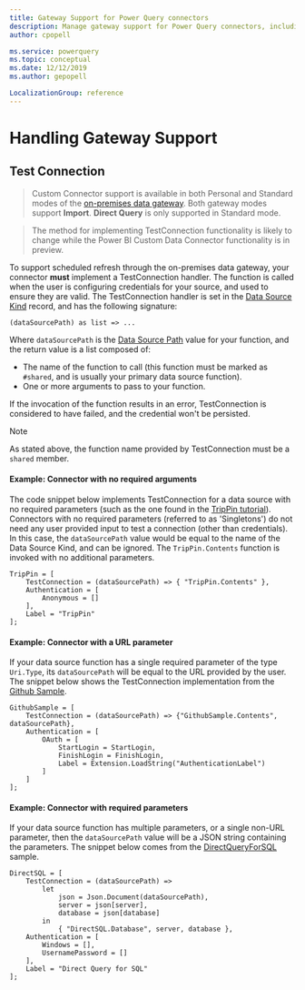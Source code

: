 ```yaml
---
title: Gateway Support for Power Query connectors
description: Manage gateway support for Power Query connectors, including test connection
author: cpopell

ms.service: powerquery
ms.topic: conceptual
ms.date: 12/12/2019
ms.author: gepopell

LocalizationGroup: reference
---
```


# Handling Gateway Support

## Test Connection

> Custom Connector support is available in both Personal and Standard modes of the [on-premises data gateway](https://powerbi.microsoft.com/en-us/blog/on-premises-data-gateway-july-update-is-now-available/).
> Both gateway modes support **Import**. **Direct Query** is only supported in Standard mode.

> The method for implementing TestConnection functionality is likely to change while the Power BI Custom Data Connector functionality is in preview.

To support scheduled refresh through the on-premises data gateway, your connector **must** implement a TestConnection handler.
The function is called when the user is configuring credentials for your source, and used to ensure they are valid.
The TestConnection handler is set in the [Data Source Kind](HandlingDataAccess.md#data-source-kind) record, and has the following signature:

```
(dataSourcePath) as list => ...
```

Where `dataSourcePath` is the [Data Source Path](HandlingAuthentication.md#data-source-paths) value for your function, and the return value is a list composed of:

* The name of the function to call (this function must be marked as `#shared`, and is usually your primary data source function).
* One or more arguments to pass to your function.

If the invocation of the function results in an error, TestConnection is considered to have failed, and the credential won't be persisted.

>[!Note]
> As stated above, the function name provided by TestConnection must be a `shared` member.

#### Example: Connector with no required arguments

The code snippet below implements TestConnection for a data source with no required parameters (such as the one found in the [TripPin tutorial](~/../samples/TripPin/README.md)).
Connectors with no required parameters (referred to as 'Singletons') do not need any user provided input to test a connection (other than credentials).
In this case, the `dataSourcePath` value would be equal to the name of the Data Source Kind, and can be ignored.
The `TripPin.Contents` function is invoked with no additional parameters.

```
TripPin = [
    TestConnection = (dataSourcePath) => { "TripPin.Contents" },
    Authentication = [
        Anonymous = []
    ],
    Label = "TripPin"
];
```

#### Example: Connector with a URL parameter

If your data source function has a single required parameter of the type `Uri.Type`, its `dataSourcePath` will be equal to the URL provided by the user. The snippet below 
shows the TestConnection implementation from the [Github Sample](~/../samples/Github/README.md).

```
GithubSample = [
    TestConnection = (dataSourcePath) => {"GithubSample.Contents", dataSourcePath},
    Authentication = [
        OAuth = [
            StartLogin = StartLogin,
            FinishLogin = FinishLogin,
            Label = Extension.LoadString("AuthenticationLabel")
        ]
    ]
];
```

#### Example: Connector with required parameters

If your data source function has multiple parameters, or a single non-URL parameter,
then the `dataSourcePath` value will be a JSON string containing the parameters. The snippet
below comes from the [DirectQueryForSQL](https://github.com/Microsoft/DataConnectors/tree/master/samples/DirectQueryForSQL) sample. 

```
DirectSQL = [
    TestConnection = (dataSourcePath) =>
        let
            json = Json.Document(dataSourcePath),
            server = json[server],
            database = json[database]
        in
            { "DirectSQL.Database", server, database },
    Authentication = [
        Windows = [],
        UsernamePassword = []
    ],
    Label = "Direct Query for SQL"
];
```
